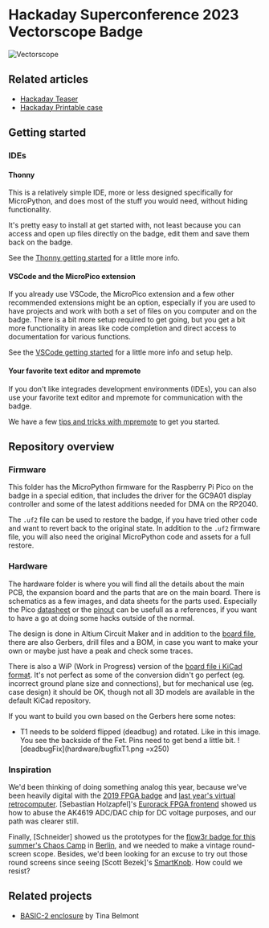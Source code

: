 # Hackaday Superconference 2023 Vectorscope Badge

![Vectorscope](inspiration/DSC_0146_featured.png?raw=true)

## Related articles

* [Hackaday Teaser](https://hackaday.com/2023/10/18/2023-hackaday-supercon-badge-welcome-to-the-vectorscope/)
* [Hackaday Printable case](https://hackaday.com/2023/10/29/packing-for-supercon-heres-a-printable-case-for-your-badge/)

## Getting started

### IDEs

#### Thonny

This is a relatively simple IDE, more or less designed specifically for MicroPython, and does most of the stuff you would need, without hiding functionality.

It's pretty easy to install at get started with, not least because you can access and open up files directly on the badge, edit them and save them back on the badge.

See the [Thonny getting started](setup/README.md#Thonny) for a little more info.

#### VSCode and the MicroPico extension

If you already use VSCode, the MicroPico extension and a few other recommended extensions might be an option, especially if you are used to have projects and work with both a set of files on you computer and on the badge. There is a bit more setup required to get going, but you get a bit more functionality in areas like code completion and direct access to documentation for various functions.

See the [VSCode getting started](setup/README.md#VSCode) for a little more info and setup help.

#### Your favorite text editor and mpremote

If you don't like integrades development environments (IDEs), you can also use your favorite text editor and mpremote for communication with the badge.

We have a few [tips and tricks with mpremote](setup/README.md#mpremote) to get you started.

## Repository overview

### Firmware

This folder has the MicroPython firmware for the Raspberry Pi Pico on the badge in a special edition, that includes the driver for the GC9A01 display controller and some of the latest additions needed for DMA on the RP2040.

The ```.uf2``` file can be used to restore the badge, if you have tried other code and want to revert back to the original state. In addition to the ```.uf2``` firmware file, you will also need the original MicroPython code and assets for a full restore.

### Hardware

The hardware folder is where you will find all the details about the main PCB, the expansion board and the parts that are on the main board. There is schematics as a few images, and data sheets for the parts used. Especially the Pico [datasheet](hardware/datasheets/pico-datasheet.pdf?raw=true) or the [pinout](hardware/datasheets/pico_pinout.png?raw=true) can be usefull as a references, if you want to have a go at doing some hacks outside of the normal.

The design is done in Altium Circuit Maker and in addition to the [board file](hardware/vectorscope/vectorscope.CSPcbDoc?raw=true), there are also Gerbers, drill files and a BOM, in case you want to make your own or maybe just have a peak and check some traces.

There is also a WiP (Work in Progress) version of the [board file i KiCad format](hardware/vectorscope/vectorscope.kicad_pcb?raw=true). It's not perfect as some of the conversion didn't go perfect (eg. incorrect ground plane size and connections), but for mechanical use (eg. case design) it should be OK, though not all 3D models are available in the default KiCad repository.

If you want to build you own based on the Gerbers here some notes:
- T1 needs to be solderd flipped (deadbug) and rotated. Like in this image. You see the backside of the Fet. Pins need to get bend a little bit.
![deadbugFix](hardware/bugfixT1.png =x250)

### Inspiration

We'd been thinking of doing something analog this year, because we've been heavily digital with the [2019 FPGA badge](https://hackaday.com/2019/11/04/gigantic-fpga-in-a-game-boy-form-factor-2019-supercon-badge-is-a-hardware-siren-song/) and [last year's virtual retrocomputer](https://hackaday.com/2022/10/12/the-2022-supercon-badge-is-a-handheld-trip-through-computing-history/).  [Sebastian Holzapfel]'s [Eurorack FPGA frontend](https://hackaday.com/2023/02/13/an-open-hardware-eurorack-compatible-audio-fpga-front-end/) showed us how to abuse the AK4619 ADC/DAC chip for DC voltage purposes, and our path was clearer still.  

Finally, [Schneider] showed us the prototypes for the [flow3r badge for this summer's Chaos Camp](https://flow3r.garden/) in [Berlin](https://hackaday.com/2023/03/27/hackaday-berlin-was-bonkers/), and we needed to make a vintage round-screen scope.  Besides, we'd been looking for an excuse to try out those round screens since seeing [Scott Bezek]'s [SmartKnob](https://github.com/scottbez1/smartknob).  How could we resist?

## Related projects

- [BASIC-2 enclosure](https://github.com/softegg/supercon-2023-badge-enclosure/tree/main/BASIC-2) by Tina Belmont